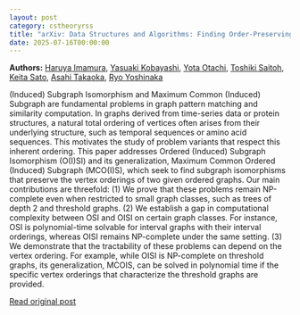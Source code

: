 ```yaml
---
layout: post
category: cstheoryrss
title: "arXiv: Data Structures and Algorithms: Finding Order-Preserving Subgraphs"
date: 2025-07-16T00:00:00
---
```


**Authors:** [Haruya Imamura](https://dblp.uni-trier.de/search?q=Haruya+Imamura), [Yasuaki Kobayashi](https://dblp.uni-trier.de/search?q=Yasuaki+Kobayashi), [Yota Otachi](https://dblp.uni-trier.de/search?q=Yota+Otachi), [Toshiki Saitoh](https://dblp.uni-trier.de/search?q=Toshiki+Saitoh), [Keita Sato](https://dblp.uni-trier.de/search?q=Keita+Sato), [Asahi Takaoka](https://dblp.uni-trier.de/search?q=Asahi+Takaoka), [Ryo Yoshinaka](https://dblp.uni-trier.de/search?q=Ryo+Yoshinaka)

(Induced) Subgraph Isomorphism and Maximum Common (Induced) Subgraph are
fundamental problems in graph pattern matching and similarity computation. In
graphs derived from time-series data or protein structures, a natural total
ordering of vertices often arises from their underlying structure, such as
temporal sequences or amino acid sequences. This motivates the study of problem
variants that respect this inherent ordering. This paper addresses Ordered
(Induced) Subgraph Isomorphism (O(I)SI) and its generalization, Maximum Common
Ordered (Induced) Subgraph (MCO(I)S), which seek to find subgraph isomorphisms
that preserve the vertex orderings of two given ordered graphs. Our main
contributions are threefold: (1) We prove that these problems remain
NP-complete even when restricted to small graph classes, such as trees of depth
2 and threshold graphs. (2) We establish a gap in computational complexity
between OSI and OISI on certain graph classes. For instance, OSI is
polynomial-time solvable for interval graphs with their interval orderings,
whereas OISI remains NP-complete under the same setting. (3) We demonstrate
that the tractability of these problems can depend on the vertex ordering. For
example, while OISI is NP-complete on threshold graphs, its generalization,
MCOIS, can be solved in polynomial time if the specific vertex orderings that
characterize the threshold graphs are provided.

[Read original post](http://arxiv.org/abs/2507.11115v1)
